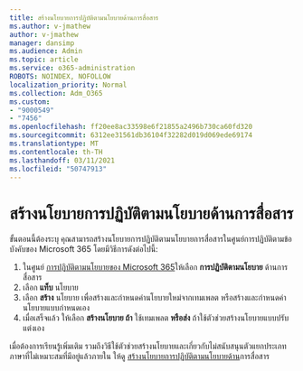 ```yaml
---
title: สร้างนโยบายการปฏิบัติตามนโยบายด้านการสื่อสาร
ms.author: v-jmathew
author: v-jmathew
manager: dansimp
ms.audience: Admin
ms.topic: article
ms.service: o365-administration
ROBOTS: NOINDEX, NOFOLLOW
localization_priority: Normal
ms.collection: Adm_O365
ms.custom:
- "9000549"
- "7456"
ms.openlocfilehash: ff20ee8ac33598e6f21855a2496b730ca60fd320
ms.sourcegitcommit: 6312ee31561db36104f32282d019d069ede69174
ms.translationtype: MT
ms.contentlocale: th-TH
ms.lasthandoff: 03/11/2021
ms.locfileid: "50747913"
---
```

# <a name="create-a-communication-compliance-policy"></a>สร้างนโยบายการปฏิบัติตามนโยบายด้านการสื่อสาร

ขั้นตอนนี้ต้องระบุ คุณสามารถสร้างนโยบายการปฏิบัติตามนโยบายการสื่อสารในศูนย์การปฏิบัติตามข้อบังคับของ Microsoft 365 โดยมีวิธีการดังต่อไปนี้:

1. ในศูนย์ [การปฏิบัติตามนโยบายของ Microsoft 365](https://go.microsoft.com/fwlink/?linkid=2130502)ให้เลือก **การปฏิบัติตามนโยบาย** ด้านการสื่อสาร
2. เลือก **แท็บ** นโยบาย
3. เลือก **สร้าง** นโยบาย เพื่อสร้างและกําหนดค่านโยบายใหม่จากเทมเพลต หรือสร้างและกําหนดค่านโยบายแบบกําหนดเอง
4. เมื่อเสร็จแล้ว ให้เลือก **สร้างนโยบาย ถ้า** ใช้เทมเพลต **หรือส่ง** ถ้าใช้ตัวช่วยสร้างนโยบายแบบปรับแต่งเอง

เมื่อต้องการเรียนรู้เพิ่มเติม รวมถึงวิธีใช้ตัวช่วยสร้างนโยบายและเกี่ยวกับไม่สนับสนุนตัวแยกประเภทภาษาที่ไม่เหมาะสมที่มีอยู่แล้วภายใน ให้ดู [สร้างนโยบายการปฏิบัติตามนโยบายด้าน](https://go.microsoft.com/fwlink/?linkid=2129079)การสื่อสาร
